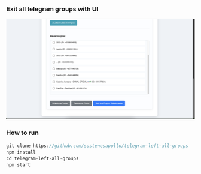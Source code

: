 ### Exit all telegram groups with UI

<img src="https://raw.githubusercontent.com/sostenesapollo/telegram-left-all-groups/refs/heads/main/public/demo.png">

### How to run

```javascript
git clone https://github.com/sostenesapollo/telegram-left-all-groups
npm install
cd telegram-left-all-groups
npm start
```